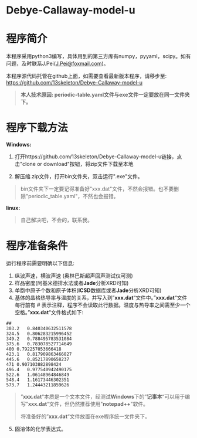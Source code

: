 # Debye-Callaway-model-u

# 程序简介

本程序采用python3编写，具体用到的第三方库有numpy，pyyaml，scipy。如有问题，及时联系J.Pei(J.Pei@foxmail.com)。

本程序源代码托管在github上面，如需要查看最新版本程序，请移步至: https://github.com/13skeleton/Debye-Callaway-model-u

> **本人技术原因: periodic-table.yaml文件与exe文件一定要放在同一文件夹下。**

# 程序下载方法

**Windows:**

1. 打开https://github.com/13skeleton/Debye-Callaway-model-u链接，点击"clone or download"按钮，将zip文件下载至本地

2. 解压缩.zip文件，打开bin文件夹，双击运行".exe"文件。

> bin文件夹下一定要记得准备好"xxx.dat"文件，不然会报错。也不要删除"periodic_table.yaml"，不然也会报错。

**linux:**

> 自己解决吧，不会的，联系我。

# 程序准备条件

运行程序前需要明确以下信息:

1. 纵波声速，横波声速 (奥林巴斯超声回声测试仪可测)
2. 样品密度(阿基米德排水法或者**Jade**分析XRD可知)
3. 单胞中原子个数和原子体积(**ICSD**数据库或者**Jade**分析XRD可知)
4. 基体的晶格热导率与温度的关系，并写入到”**xxx.dat**“文件中。”**xxx.dat**“文件每行前有 *#* 表示注释，程序不会读取此行数据。温度与热导率之间需至少一个空格。”**xxx.dat**“文件格式如下:

```dat
##
303.2	0.840340632511578
324.5	0.806283215996452
349.2	0.788495783531084
375.6	0.783078527714649
400	0.792257053666418
423.1	0.817909863466827
445.6	0.85217890658237
471	0.907103882898424
496.4	0.977540942490175
522.6	1.06148964846849
548.4	1.16173446302351
573.7	1.24443211859626
```

> ”**xxx.dat**“本质是一个文本文件，经测试**Windows**下的”**记事本**“可以用于编写”**xxx.dat**“文件，但仍然推荐使用"**notepad++**"软件。
>
> 将准备好的”**xxx.dat**“文件放置在exe程序统一文件夹下。

5. 固溶体的化学表达式。